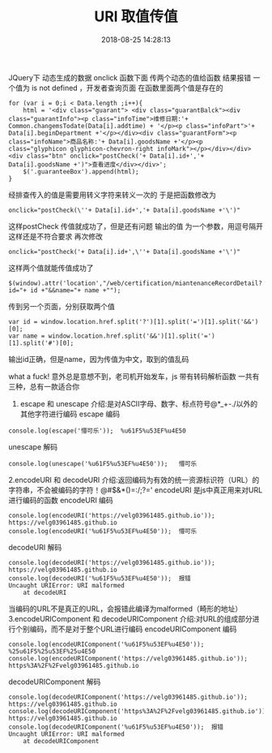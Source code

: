﻿---
title: URl 取值传值
date: 2018-08-25 14:28:13
tags:
---

JQuery下
动态生成的数据 onclick 函数下面 传两个动态的值给函数
结果报错 一个值为 is not defined ，开发者查询页面 在函数里面两个值是存在的

```
for (var i = 0;i < Data.length ;i++){
    html = '<div class="guarant"> <div class="guarantBalck"><div class="guarantInfo"><p class="infoTime">维修日期:'+ Common.changemsTodate(Data[i].addtime) + '</p><p class="infoPart">'+ Data[i].beginDepartment +'</p></div><div class="guarantForm"><p class="infoName">商品名称:'+ Data[i].goodsName +'</p><p class="glyphicon glyphicon-chevron-right infoMark"></p></div></div><div class="btn" onclick="postCheck('+ Data[i].id+','+ Data[i].goodsName +')">查看进度</div></div>';
    $('.guaranteeBox').append(html);
}
```
经排查传入的值是需要用转义字符来转义一次的
于是把函数修改为
```
onclick="postCheck(\''+ Data[i].id+','+ Data[i].goodsName +'\')"
```
这样postCheck 传值就成功了，但是还有问题
输出的值 为一个参数，用逗号隔开
这样还是不符合要求
再次修改
```
onclick="postCheck('+ Data[i].id+',\''+ Data[i].goodsName +'\')"
```
这样两个值就能传值成功了
```
$(window).attr('location',"/web/certification/miantenanceRecordDetail?id="+ id +"&&name="+ name +"");
```


传到另一个页面，分别获取两个值
```
var id = window.location.href.split('?')[1].split('=')[1].split('&&')[0];
var name = window.location.href.split('&&')[1].split('=')[1].split('#')[0];
```
输出id正确，但是name，因为传值为中文，取到的值乱码

what a fuck!
意外总是意想不到，老司机开始发车，js 带有转码解析函数
一共有三种，总有一款适合你
1. escape 和 unescape
介绍:是对ASCII字母、数字、标点符号@*_+-./以外的其他字符进行编码
escape 编码
```
console.log(escape('懵可乐'));  %u61F5%u53EF%u4E50
```
unescape 解码
```
console.log(unescape('%u61F5%u53EF%u4E50'));   懵可乐
```
2.encodeURI 和 decodeURI
介绍:返回编码为有效的统一资源标识符（URL）的字符串，不会被编码的字符！@#$&*()=:/;?='  encodeURI 是js中真正用来对URL进行编码的函数
encodeURI 编码
```
console.log(encodeURI('https://velg03961485.github.io'));  https://velg03961485.github.io
console.log(encodeURI('%u61F5%u53EF%u4E50'));  懵可乐
```
decodeURI 解码
```
console.log(decodeURI('https://velg03961485.github.io'));  https://velg03961485.github.io
console.log(decodeURI('%u61F5%u53EF%u4E50'));  报错
Uncaught URIError: URI malformed
    at decodeURI
```
当编码的URL不是真正的URL，会报错此编译为malformed（畸形的地址）
3.encodeURIComponent 和 decodeURIComponent
介绍:对URL的组成部分进行个别编码，而不是对于整个URL进行编码
encodeURIComponent 编码
```
console.log(encodeURIComponent('%u61F5%u53EF%u4E50'));  %25u61F5%25u53EF%25u4E50
console.log(encodeURIComponent('https://velg03961485.github.io'));  https%3A%2F%2Fvelg03961485.github.io
```
decodeURIComponent  解码
```
console.log(decodeURIComponent('https://velg03961485.github.io'));  https://velg03961485.github.io
console.log(decodeURIComponent('https%3A%2F%2Fvelg03961485.github.io'));  https://velg03961485.github.io
console.log(decodeURIComponent('%u61F5%u53EF%u4E50'));  报错 
Uncaught URIError: URI malformed
    at decodeURIComponent
```
 






